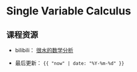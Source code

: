 # Single Variable Calculus

## 课程资源

- bilibili： [很水的数学分析](https://www.bilibili.com/video/BV1BV4y1V71p?p=1&vd_source=9df569bb0e02d9f4cf76a2d7d3ee8990) 

- 最后更新： `{{ "now" | date: "%Y-%m-%d" }}`
